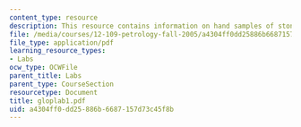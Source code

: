 ```yaml
---
content_type: resource
description: This resource contains information on hand samples of stones.
file: /media/courses/12-109-petrology-fall-2005/a4304ff0dd25886b6687157d73c45f8b_gloplab1.pdf
file_type: application/pdf
learning_resource_types:
- Labs
ocw_type: OCWFile
parent_title: Labs
parent_type: CourseSection
resourcetype: Document
title: gloplab1.pdf
uid: a4304ff0-dd25-886b-6687-157d73c45f8b
---
```

